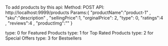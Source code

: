To add products by this api:
Method: POST
API: http://localhost:9999/products
Params:{
"productName":"product-1" ,
      "sku":"description" ,
      "sellingPrice":1,
      "orginalPrice": 2,
      "type": 0,
      "ratings":4 ,
      "reviews":4 ,
      "productImg":""
}

type: 0   for Featured Products
type: 1   for Top Rated Products
type: 2   for Special Offers
type: 3   for Bestsellers
